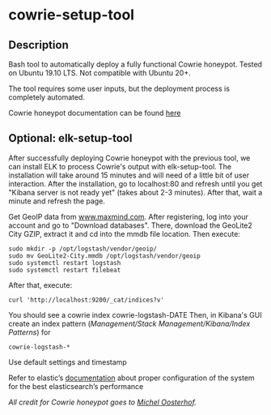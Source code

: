 # cowrie-setup-tool
## Description
Bash tool to automatically deploy a fully functional Cowrie honeypot. Tested on Ubuntu 19.10 LTS. Not compatible with Ubuntu 20+.

The tool requires some user inputs, but the deployment process is completely automated.

Cowrie honeypot documentation can be found [here](https://cowrie.readthedocs.io/en/latest/index.html)


## Optional: elk-setup-tool
After successfully deploying Cowrie honeypot with the previous tool, we can install ELK to process Cowrie's output with elk-setup-tool. The installation will take around 15 minutes and will need of a little bit of user interaction.
After the installation, go to localhost:80 and refresh until you get "Kibana server is not ready yet" (takes about 2-3 minutes). After that, wait a minute and refresh the page.

Get GeoIP data from www.maxmind.com. After registering, log into your account and go to "Download databases". There, download the GeoLite2 City GZIP, extract it and cd into the mmdb file location. Then execute:
```
sudo mkdir -p /opt/logstash/vendor/geoip/
sudo mv GeoLite2-City.mmdb /opt/logstash/vendor/geoip
sudo systemctl restart logstash
sudo systemctl restart filebeat
```

After that, execute:
```
curl 'http://localhost:9200/_cat/indices?v'
```
You should see a cowrie index cowrie-logstash-DATE
Then, in Kibana's GUI create an index pattern (*Management/Stack Management/Kibana/Index Patterns*) for 
```
cowrie-logstash-*
```
Use default settings and timestamp

Refer to elastic’s [documentation](https://www.elastic.co/guide/index.html) about proper configuration of the system for the best elasticsearch’s performance

*All credit for Cowrie honeypot goes to [Michel Oosterhof](https://github.com/cowrie/cowrie).*
